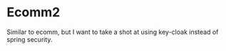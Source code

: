 # Ecomm2
Similar to ecomm, but I want to take a shot at using key-cloak instead of spring security.
